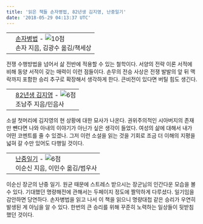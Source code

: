 ```yaml
---
title: '읽은 책들 손자병법, 82년생 김지영, 난중일기'
date: '2018-05-29 04:13:37 UTC'
---
```


<div class="ttbReview"><table><tbody><tr><td><a href="
http://www.aladin.co.kr/shop/wproduct.aspx?ItemId=187915&amp;ttbkey=ttbgsong791557003&amp;COPYPaper=1"
target="_blank"><img src="
http://image.aladin.co.kr/product/18/79/cover/8970131841_2.jpg" alt=""
border="0"/></a></td><td align="left"  style="vertical-align:top;"><a href="
http://www.aladin.co.kr/shop/wproduct.aspx?ItemId=187915&amp;ttbkey=ttbgsong791557003&amp;COPYPaper=1"
target="_blank" class="aladdin_title">손자병법</a> - <img src="
http://image.aladin.co.kr/img/common/star_s10.gif" border="0" alt="10점"
/><br/>손자 지음, 김광수 옮김/책세상</td></tr></tbody></table></div>

전쟁 수행방법을 넘어서 삶 전반에 적용할 수 있는 철학이다. 서양의 전략 이론 서적에 비해 동양 서적이 갖는 매력이 이런 점들이다.
손무의 전승 사상은 전쟁 발발의 앞 뒤 맥락까지 포함한 승리 추구로 확장해서 생각하게 한다. 큰비전이 있다면 버틸 힘도 생긴다.

<div class="ttbReview"><table><tbody><tr><td><a href="
http://www.aladin.co.kr/shop/wproduct.aspx?ItemId=94764887&amp;ttbkey=ttbgsong791557003&amp;COPYPaper=1"
target="_blank"><img src="
http://image.aladin.co.kr/product/9476/48/cover/8937473135_1.jpg" alt=""
border="0"/></a></td><td align="left"  style="vertical-align:top;"><a href="
http://www.aladin.co.kr/shop/wproduct.aspx?ItemId=94764887&amp;ttbkey=ttbgsong791557003&amp;COPYPaper=1"
target="_blank" class="aladdin_title">82년생 김지영</a> - <img src="
http://image.aladin.co.kr/img/common/star_s6.gif" border="0" alt="6점"
/><br/>조남주 지음/민음사</td></tr></tbody></table></div>

소설 첫머리에 김지영의 현 상황에 대한 묘사가 나온다. 권위주의적인 시아버지의 존재만 뺀다면 나와 아내의 이야기가 아닌가 싶은 생각이
들었다. 여성의 삶에 대해서 내가 어떤 코멘트를 줄 수 있겠나. 그저 이런 소설을 읽는 것을 기회로 조금 더 이해의 지평을 넓혀 갈
수만 있어도 다행일 것이다.

<div class="ttbReview"><table><tbody><tr><td><a href="
http://www.aladin.co.kr/shop/wproduct.aspx?ItemId=967938&amp;ttbkey=ttbgsong791557003&amp;COPYPaper=1"
target="_blank"><img src="
http://image.aladin.co.kr/product/96/79/cover/8908062394_2.jpg" alt=""
border="0"/></a></td><td align="left"  style="vertical-align:top;"><a href="
http://www.aladin.co.kr/shop/wproduct.aspx?ItemId=967938&amp;ttbkey=ttbgsong791557003&amp;COPYPaper=1"
target="_blank" class="aladdin_title">난중일기</a> - <img src="
http://image.aladin.co.kr/img/common/star_s6.gif" border="0" alt="6점"
/><br/>이순신 지음, 이민수 옮김/범우사</td></tr></tbody></table></div>

이순신 장군의 난중 일기. 원균 때문에 스트레스 받으시는 장군님의 인간다운 모습을 볼 수 있다. 기대했던 명량해전에 관해서는 두페이지
정도에 짤막하게 다루셨다. 일기임을 감안하면 당연하다. 손자병법을 읽고 나서 이 책을 읽으니 명량대첩 같은 승리가 우연히 발생된 게
아님을 알 수 있다. 한번의 큰 승리를 위해 꾸준히 노력하는 일상들이 뒷받침 했던 것이다.
